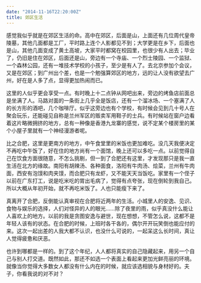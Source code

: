 ```yaml
---
date: "2014-11-16T22:20:00Z"
title: 郊区生活
---
```


感觉我似乎就是在郊区生活的命。高中在郊区，后面是山，上面还有几位周代皇帝陵墓，其他几面都是工厂，平时路上连个人影都见不到；大学更是在乡下，后面也是山，其他几面变成了黄土高坡，大家平时都窝在校园里，也很少有人出去；毕业了，仍旧是住在郊区，后面还是山，旁边有一个寺庙、一个烈士陵园、一个监狱、一个森林公园，还有一堆技术学校的小孩子，至少是有人了。去北京参加个会议，又是在郊区；到广州出个差，也是一个勉强算郊区的地方，远的让人没有欲望去广州，好在是人多了点，显得更加热闹而已。


这里的人似乎更会享受一点。有时晚上十二点钟从网吧出来，旁边的烤鱼店前面总是坐满了人。马路对面的一条街上几乎全是饭店，还有一个溜冰场、一个塞满了人的长方形的酒吧，几个咖啡厅。似乎这旁边也有个学校，有时候会见到几十号人在聚会玩乐，还能碰见自称是兰州军区的贩卖军用鞋子的士兵。有时候站在窗户边看着这片略微拥挤的地方，总有一种像是香港九龙寨的感觉，说不定某个楼房里的某个小屋子里就有一个神经漫游者呢。

比之合肥，这里是更南方的地方，中午食堂里的米饭也更加难吃。没几天我便决定不再吃中午饭了，好在住的地方尚有一个面馆，晚上还可以多吃一点。以前觉得自己在饮食方面很随意，不怎么挑剔，但一到了合肥还有这里，才发现那只是我一直生活在北方的缘故。南阳有胡辣汤、各种面食，洛阳有牛肉汤、烩菜，兰州有牛肉面，西安有泡馍和肉夹馍，而合肥只有龙虾，又不能天天当饭吃。家里有一个侄子以前在广东打工，说是吃米吃的胃出毛病了，觉得有点夸张，现在倒轮到我自己。所以大概从年初开始，就不再吃米饭了。人也只能瘦下来了。

真离开了合肥，反倒能认真审视在合肥将近两年的生活。小城里人的安逸、见识、食物与娱乐的选择，人们对怪异的人的眼光……除了夜里的雨，似乎真没什么能让人喜欢上的地方。以前的我是贪图安逸与避世，现在想想，不管怎么说，这都不是年轻人该有的状态。在合肥的时候，上班时各干各的，偶尔开开玩笑倒也能应付的来。这次一起出差的人我大都不认识，也没什么可说的，一起呆这么长时间，真让人觉得疲惫和厌恶。

也许到哪都是一样的。到了这个年纪，人人都将真实的自己隐藏起来，用另一个自己与别人打交道。既然如此，那还不如选一个表面上看起来更加光鲜亮丽的环境。就像当你觉得大多数女人都没有什么内在的时候，就应该选相貌与身材好的。夫子，你看我说的对不对？
